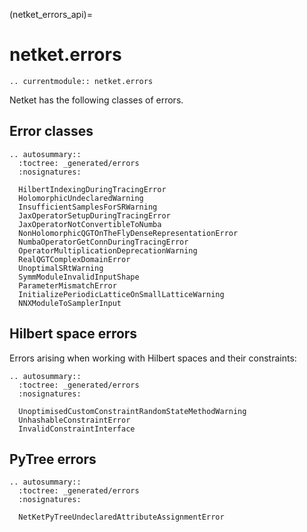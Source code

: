 (netket_errors_api)=
# netket.errors

```{eval-rst}
.. currentmodule:: netket.errors

```

Netket has the following classes of errors.


## Error classes

```{eval-rst}
.. autosummary::
  :toctree: _generated/errors
  :nosignatures:

  HilbertIndexingDuringTracingError
  HolomorphicUndeclaredWarning
  InsufficientSamplesForSRWarning
  JaxOperatorSetupDuringTracingError
  JaxOperatorNotConvertibleToNumba
  NonHolomorphicQGTOnTheFlyDenseRepresentationError
  NumbaOperatorGetConnDuringTracingError
  OperatorMultiplicationDeprecationWarning
  RealQGTComplexDomainError
  UnoptimalSRtWarning
  SymmModuleInvalidInputShape
  ParameterMismatchError
  InitializePeriodicLatticeOnSmallLatticeWarning
  NNXModuleToSamplerInput
```

## Hilbert space errors

Errors arising when working with Hilbert spaces and their constraints:

```{eval-rst}
.. autosummary::
  :toctree: _generated/errors
  :nosignatures:

  UnoptimisedCustomConstraintRandomStateMethodWarning
  UnhashableConstraintError
  InvalidConstraintInterface
```

## PyTree errors

```{eval-rst}
.. autosummary::
  :toctree: _generated/errors
  :nosignatures:

  NetKetPyTreeUndeclaredAttributeAssignmentError
```
